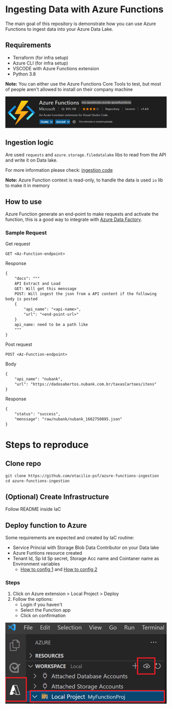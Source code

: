 # Ingesting Data with Azure Functions

The main goal of this repository is demonstrate how you can use Azure Functions to ingest data into your Azure Data Lake.

## Requirements
* Terraform (for infra setup)
* Azure CLI (for infra setup)
* VSCODE with Azure Functions extension
* Python 3.8

**Note:** You can either use the Azure Functions Core Tools to test, but most of people aren't allowed to install on their company machine

![Az-extension](.attachments/az-function-extension.png)

## Ingestion logic

Are used `requests` and `azure.storage.filedatalake` libs to read from the API and write it on Data lake.

For more information please check: [ingestion code](./Functions/data-ingestion/api_el.py)

**Note:** Azure Function context is read-only, to handle the data is used `io` lib to make it in memory

## How to use

Azure Function generate an end-point to make requests and activate the function, this is a good way to integrate with [Azure Data Factory](https://docs.microsoft.com/en-us/azure/data-factory/control-flow-azure-function-activity).

### Sample Request

Get request
```
GET <Az-Function-endpoint>
```

Response
```
{
    "docs": """
    API Extract and Load
    GET: Will get this menssage
    POST: Will ingest the json from a API content if the following body is posted
    {
        "api_name": "<api-name>",
        "url": "<end-point-url>"
    }
    api_name: need to be a path like
    """
}
```

Post request
```
POST <Az-Function-endpoint>
```

Body
```
{
    "api_name": "nubank",
    "url": "https://dadosabertos.nubank.com.br/taxasCartoes/itens"
}
```

Response
```
{
    "status": "success",
    "menssage": "raw/nubank/nubank_1662750895.json"
}
```

# Steps to reproduce

## Clone repo

```
git clone https://github.com/otacilio-psf/azure-functions-ingestion
cd azure-functions-ingestion
```

## (Optional) Create Infrastructure

Follow README inside IaC

## Deploy function to Azure

Some requirements are expected and created by IaC routine:

- Service Princial with Storage Blob Data Contributor on your Data lake
- Azure Funtions resource created
- Tenant Id, Sp Id Sp secret, Storage Acc name and Cointaner name as Environment variables
  - [How to config 1](https://docs.microsoft.com/en-us/azure/app-service/app-service-key-vault-references) and [How to config 2](https://azure.microsoft.com/en-us/blog/simplifying-security-for-serverless-and-web-apps-with-azure-functions-and-app-service)

### Steps

1. Click on Azure extension > Local Project > Deploy
2. Follow the options:
    - Login if you haven't
    - Select the Function app
    - Click on confirmation

![Deploy 1](.attachments/az-func-deploy-1.png)